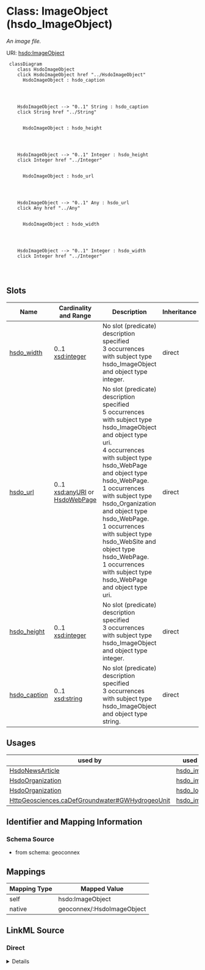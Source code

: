 

# Class: ImageObject (hsdo_ImageObject)


_An image file._





URI: [hsdo:ImageObject](http://schema.org/ImageObject)






```mermaid
 classDiagram
    class HsdoImageObject
    click HsdoImageObject href "../HsdoImageObject"
      HsdoImageObject : hsdo_caption
        
          
    
    
    HsdoImageObject --> "0..1" String : hsdo_caption
    click String href "../String"

        
      HsdoImageObject : hsdo_height
        
          
    
    
    HsdoImageObject --> "0..1" Integer : hsdo_height
    click Integer href "../Integer"

        
      HsdoImageObject : hsdo_url
        
          
    
    
    HsdoImageObject --> "0..1" Any : hsdo_url
    click Any href "../Any"

        
      HsdoImageObject : hsdo_width
        
          
    
    
    HsdoImageObject --> "0..1" Integer : hsdo_width
    click Integer href "../Integer"

        
      
```




<!-- no inheritance hierarchy -->


## Slots

| Name | Cardinality and Range | Description | Inheritance |
| ---  | --- | --- | --- |
| [hsdo_width](../slots/hsdo_width.md) | 0..1 <br/> [xsd:integer](xsd:integer) | No slot (predicate) description specified <br/> 3 occurrences with subject type hsdo_ImageObject and object type integer. | direct |
| [hsdo_url](../slots/hsdo_url.md) | 0..1 <br/> [xsd:anyURI](xsd:anyURI)&nbsp;or&nbsp;<br />[HsdoWebPage](../classes/HsdoWebPage.md) | No slot (predicate) description specified <br/> 5 occurrences with subject type hsdo_ImageObject and object type uri.<br/>4 occurrences with subject type hsdo_WebPage and object type hsdo_WebPage.<br/>1 occurrences with subject type hsdo_Organization and object type hsdo_WebPage.<br/>1 occurrences with subject type hsdo_WebSite and object type hsdo_WebPage.<br/>1 occurrences with subject type hsdo_WebPage and object type uri. | direct |
| [hsdo_height](../slots/hsdo_height.md) | 0..1 <br/> [xsd:integer](xsd:integer) | No slot (predicate) description specified <br/> 3 occurrences with subject type hsdo_ImageObject and object type integer. | direct |
| [hsdo_caption](../slots/hsdo_caption.md) | 0..1 <br/> [xsd:string](xsd:string) | No slot (predicate) description specified <br/> 3 occurrences with subject type hsdo_ImageObject and object type string. | direct |





## Usages

| used by | used in | type | used |
| ---  | --- | --- | --- |
| [HsdoNewsArticle](../classes/HsdoNewsArticle.md) | [hsdo_image](../slots/hsdo_image.md) | any_of[range] | [HsdoImageObject](../classes/HsdoImageObject.md) |
| [HsdoOrganization](../classes/HsdoOrganization.md) | [hsdo_image](../slots/hsdo_image.md) | any_of[range] | [HsdoImageObject](../classes/HsdoImageObject.md) |
| [HsdoOrganization](../classes/HsdoOrganization.md) | [hsdo_logo](../slots/hsdo_logo.md) | range | [HsdoImageObject](../classes/HsdoImageObject.md) |
| [HttpGeosciences.caDefGroundwater#GWHydrogeoUnit](../classes/HttpGeosciences.caDefGroundwater#GWHydrogeoUnit.md) | [hsdo_image](../slots/hsdo_image.md) | any_of[range] | [HsdoImageObject](../classes/HsdoImageObject.md) |






## Identifier and Mapping Information







### Schema Source


* from schema: geoconnex




## Mappings

| Mapping Type | Mapped Value |
| ---  | ---  |
| self | hsdo:ImageObject |
| native | geoconnex/:HsdoImageObject |







## LinkML Source

<!-- TODO: investigate https://stackoverflow.com/questions/37606292/how-to-create-tabbed-code-blocks-in-mkdocs-or-sphinx -->

### Direct

<details>
```yaml
name: hsdo_ImageObject
conforms_to: No schema conformance document specified
description: An image file.
title: ImageObject
notes:
- Class with 5 occurrences.
from_schema: geoconnex
rank: 1000
slots:
- hsdo_width
- hsdo_url
- hsdo_height
- hsdo_caption
class_uri: hsdo:ImageObject

```
</details>

### Induced

<details>
```yaml
name: hsdo_ImageObject
conforms_to: No schema conformance document specified
description: An image file.
title: ImageObject
notes:
- Class with 5 occurrences.
from_schema: geoconnex
rank: 1000
attributes:
  hsdo_width:
    name: hsdo_width
    description: No slot (predicate) description specified
    comments:
    - 3 occurrences with subject type hsdo_ImageObject and object type integer.
    examples:
    - description: hsdo_ImageObject → integer
      object:
        example_object: '380'
        example_predicate: hsdo:width
        example_subject: https://internetofwater.org/#organizationLogo
    from_schema: geoconnex
    rank: 1000
    slot_uri: hsdo:width
    alias: hsdo_width
    owner: hsdo_ImageObject
    domain_of:
    - hsdo_ImageObject
    range: integer
  hsdo_url:
    name: hsdo_url
    description: No slot (predicate) description specified
    comments:
    - 5 occurrences with subject type hsdo_ImageObject and object type uri.
    - 4 occurrences with subject type hsdo_WebPage and object type hsdo_WebPage.
    - 1 occurrences with subject type hsdo_Organization and object type hsdo_WebPage.
    - 1 occurrences with subject type hsdo_WebSite and object type hsdo_WebPage.
    - 1 occurrences with subject type hsdo_WebPage and object type uri.
    examples:
    - description: hsdo_ImageObject → uri
      object:
        example_object: https://storymaps.arcgis.com/static/images/logo.png
        example_predicate: hsdo:url
        example_subject: https://gleaner.io/xid/genid/cktr9ekip8ta6ev27pm0
    - description: hsdo_WebPage → hsdo_WebPage
      object:
        example_object: https://internetofwater.org/internet-of-water-principles/
        example_predicate: hsdo:url
        example_subject: https://internetofwater.org/internet-of-water-principles/#webpage
    - description: hsdo_Organization → hsdo_WebPage
      object:
        example_object: https://internetofwater.org/
        example_predicate: hsdo:url
        example_subject: https://internetofwater.org/#organization
    - description: hsdo_WebSite → hsdo_WebPage
      object:
        example_object: https://internetofwater.org/
        example_predicate: hsdo:url
        example_subject: https://internetofwater.org/#website
    - description: hsdo_WebPage → uri
      object:
        example_object: https://internetofwater.org/who-we-are/
        example_predicate: hsdo:url
        example_subject: https://internetofwater.org/who-we-are/#webpage
    from_schema: geoconnex
    rank: 1000
    slot_uri: hsdo:url
    alias: hsdo_url
    owner: hsdo_ImageObject
    domain_of:
    - hsdo_ImageObject
    - hsdo_Organization
    - hsdo_WebPage
    - hsdo_WebSite
    range: Any
    any_of:
    - range: uri
    - range: hsdo_WebPage
  hsdo_height:
    name: hsdo_height
    description: No slot (predicate) description specified
    comments:
    - 3 occurrences with subject type hsdo_ImageObject and object type integer.
    examples:
    - description: hsdo_ImageObject → integer
      object:
        example_object: '144'
        example_predicate: hsdo:height
        example_subject: https://internetofwater.org/#organizationLogo
    from_schema: geoconnex
    rank: 1000
    slot_uri: hsdo:height
    alias: hsdo_height
    owner: hsdo_ImageObject
    domain_of:
    - hsdo_ImageObject
    range: integer
  hsdo_caption:
    name: hsdo_caption
    description: No slot (predicate) description specified
    comments:
    - 3 occurrences with subject type hsdo_ImageObject and object type string.
    examples:
    - description: hsdo_ImageObject → string
      object:
        example_object: Internet of Water Logo
        example_predicate: hsdo:caption
        example_subject: https://internetofwater.org/#organizationLogo
    from_schema: geoconnex
    rank: 1000
    slot_uri: hsdo:caption
    alias: hsdo_caption
    owner: hsdo_ImageObject
    domain_of:
    - hsdo_ImageObject
    range: string
class_uri: hsdo:ImageObject

```
</details>